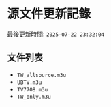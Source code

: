 # 源文件更新記錄

最後更新時間: `2025-07-22 23:32:04`

## 文件列表
- `TW_allsource.m3u`
- `UBTV.m3u`
- `TV7708.m3u`
- `TW_only.m3u`

